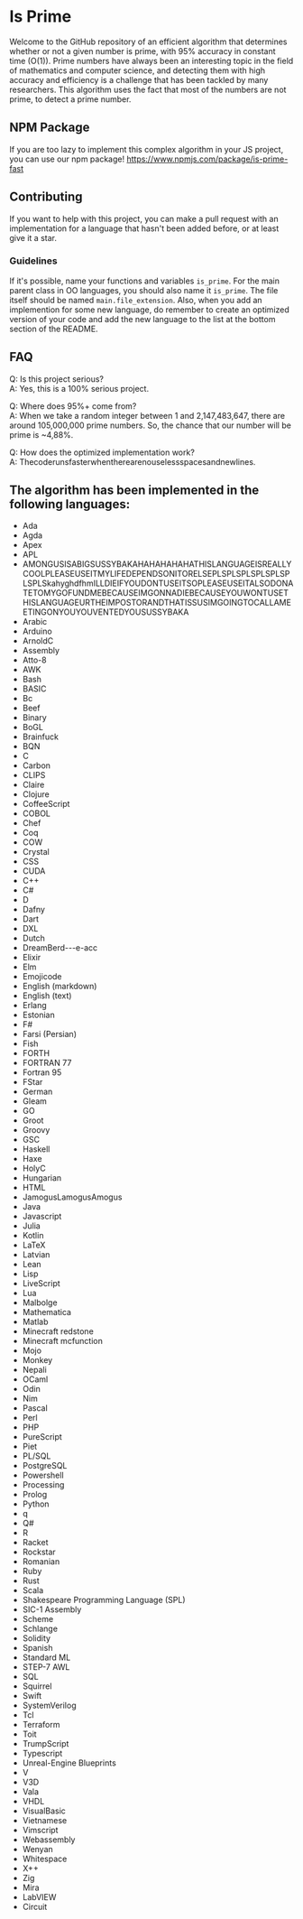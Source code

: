 # Is Prime
Welcome to the GitHub repository of an efficient algorithm that determines whether or not a given number is prime, with 95% accuracy in constant time (O(1)). Prime numbers have always been an interesting topic in the field of mathematics and computer science, and detecting them with high accuracy and efficiency is a challenge that has been tackled by many researchers. This algorithm uses the fact that most of the numbers are not prime, to detect a prime number.

## NPM Package
If you are too lazy to implement this complex algorithm in your JS project, you can use our npm package! https://www.npmjs.com/package/is-prime-fast

## Contributing
If you want to help with this project, you can make a pull request with an implementation for a language that hasn't been added before, or at least give it a star.

### Guidelines
If it's possible, name your functions and variables `is_prime`. For the main parent class in OO languages, you should also name it `is_prime`. The file itself should be named `main.file_extension`. Also, when you add an implemention for some new language, do remember to create an optimized version of your code and add the new language to the list at the bottom section of the README.

## FAQ
Q: Is this project serious?<br />
A: Yes, this is a 100% serious project.

Q: Where does 95%+ come from?<br />
A: When we take a random integer between 1 and 2,147,483,647, there are around 105,000,000 prime numbers. So, the chance that our number will be prime is ~4,88%.

Q: How does the optimized implementation work?<br />
A: Thecoderunsfasterwhentherearenouselessspacesandnewlines.

## The algorithm has been implemented in the following languages:
- Ada
- Agda
- Apex
- APL
- AMONGUSISABIGSUSSYBAKAHAHAHAHAHATHISLANGUAGEISREALLYCOOLPLEASEUSEITMYLIFEDEPENDSONITORELSEPLSPLSPLSPLSPLSPLSPLSkahyghdfhmILLDIEIFYOUDONTUSEITSOPLEASEUSEITALSODONATETOMYGOFUNDMEBECAUSEIMGONNADIEBECAUSEYOUWONTUSETHISLANGUAGEURTHEIMPOSTORANDTHATISSUSIMGOINGTOCALLAMEETINGONYOUYOUVENTEDYOUSUSSYBAKA
- Arabic
- Arduino
- ArnoldC
- Assembly
- Atto-8
- AWK
- Bash
- BASIC
- Bc
- Beef
- Binary
- BoGL
- Brainfuck
- BQN
- C
- Carbon
- CLIPS
- Claire
- Clojure
- CoffeeScript
- COBOL
- Chef
- Coq
- COW
- Crystal
- CSS
- CUDA
- C++
- C#
- D
- Dafny
- Dart
- DXL
- Dutch
- DreamBerd---e-acc
- Elixir
- Elm
- Emojicode
- English (markdown)
- English (text)
- Erlang
- Estonian
- F#
- Farsi (Persian)
- Fish
- FORTH
- FORTRAN 77
- Fortran 95
- FStar
- German
- Gleam
- GO
- Groot
- Groovy
- GSC
- Haskell
- Haxe
- HolyC
- Hungarian
- HTML
- JamogusLamogusAmogus
- Java
- Javascript
- Julia
- Kotlin
- LaTeX
- Latvian
- Lean
- Lisp
- LiveScript
- Lua
- Malbolge
- Mathematica
- Matlab
- Minecraft redstone
- Minecraft mcfunction
- Mojo
- Monkey
- Nepali
- OCaml
- Odin
- Nim
- Pascal
- Perl
- PHP
- PureScript
- Piet
- PL/SQL
- PostgreSQL
- Powershell
- Processing
- Prolog
- Python
- q
- Q#
- R
- Racket
- Rockstar
- Romanian
- Ruby
- Rust
- Scala
- Shakespeare Programming Language (SPL)
- SIC-1 Assembly
- Scheme
- Schlange
- Solidity
- Spanish
- Standard ML
- STEP-7 AWL
- SQL
- Squirrel
- Swift
- SystemVerilog
- Tcl
- Terraform
- Toit
- TrumpScript
- Typescript
- Unreal-Engine Blueprints
- V
- V3D
- Vala
- VHDL
- VisualBasic
- Vietnamese
- Vimscript
- Webassembly
- Wenyan
- Whitespace
- X++
- Zig
- Mira
- LabVIEW
- Circuit
